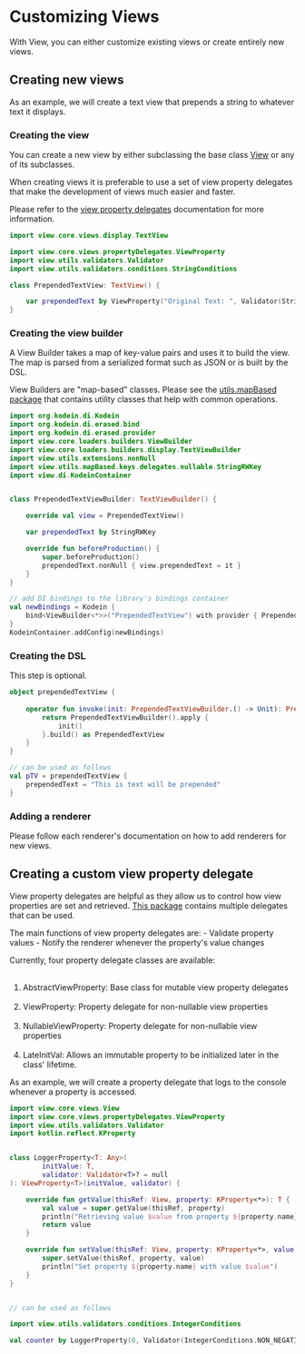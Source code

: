 # Customizing Views

With View, you can either customize existing views or create 
entirely new views.


## Creating new views

As an example, we will create a text view that prepends a string to
whatever text it displays.


### Creating the view

You can create a new view by either subclassing the base class
[View](../Documentation/View/view.core.views/-view) or any of its subclasses.

When creating views it is preferable to use a set of view property
delegates that make the development of views much easier and faster.

Please refer to the [view property delegates](../Documentation/View/view.core.views.property-delegates)
documentation for more information.

```kotlin
import view.core.views.display.TextView

import view.core.views.propertyDelegates.ViewProperty
import view.utils.validators.Validator
import view.utils.validators.conditions.StringConditions

class PrependedTextView: TextView() {

    var prependedText by ViewProperty("Original Text: ", Validator(StringConditions.PRESENT))
}
```

### Creating the view builder

A View Builder takes a map of key-value pairs and uses it to build the view.
The map is parsed from a serialized format such as JSON or is built by the DSL.

View Builders are "map-based" classes. Please see the 
[utils.mapBased package](../Documentation/View/view.utils.map-based) that
contains utility classes that help with common operations.

```kotlin
import org.kodein.di.Kodein
import org.kodein.di.erased.bind
import org.kodein.di.erased.provider
import view.core.loaders.builders.ViewBuilder
import view.core.loaders.builders.display.TextViewBuilder
import view.utils.extensions.nonNull
import view.utils.mapBased.keys.delegates.nullable.StringRWKey
import view.di.KodeinContainer


class PrependedTextViewBuilder: TextViewBuilder() {

    override val view = PrependedTextView()

    var prependedText by StringRWKey

    override fun beforeProduction() {
        super.beforeProduction()
        prependedText.nonNull { view.prependedText = it }
    }
}

// add DI bindings to the library's bindings container
val newBindings = Kodein {
    bind<ViewBuilder<*>>("PrependedTextView") with provider { PrependedTextViewBuilder() }
}
KodeinContainer.addConfig(newBindings)
```

### Creating the DSL

This step is optional.

```kotlin
object prependedTextView {
    
    operator fun invoke(init: PrependedTextViewBuilder.() -> Unit): PrependedTextView {
        return PrependedTextViewBuilder().apply {
            init()
        }.build() as PrependedTextView
    }
}

// can be used as follows
val pTV = prependedTextView {
    prependedText = "This is text will be prepended"
}

```

### Adding a renderer

Please follow each renderer's documentation on how to add renderers for new views.


## Creating a custom view property delegate

View property delegates are helpful as they allow us to control
how view properties are set and retrieved. [This package](../Documentation/View/view.core.views.property-delegates)
contains multiple delegates that can be used.

The main functions of view property delegates are:
    - Validate property values
    - Notify the renderer whenever the property's value changes

Currently, four property delegate classes are available:
<br><br>
1. AbstractViewProperty: Base class for mutable view property delegates
<br><br>
2. ViewProperty: Property delegate for non-nullable view properties
<br><br>
3. NullableViewProperty: Property delegate for non-nullable view properties
<br><br>
4. LateInitVal: Allows an immutable property to be initialized later in the class' lifetime.

As an example, we will create a property delegate that logs to the console
whenever a property is accessed.

```kotlin
import view.core.views.View
import view.core.views.propertyDelegates.ViewProperty
import view.utils.validators.Validator
import kotlin.reflect.KProperty


class LoggerProperty<T: Any>(
        initValue: T,
        validator: Validator<T>? = null
): ViewProperty<T>(initValue, validator) {

    override fun getValue(thisRef: View, property: KProperty<*>): T {
        val value = super.getValue(thisRef, property)
        println("Retrieving value $value from property ${property.name}")
        return value
    }

    override fun setValue(thisRef: View, property: KProperty<*>, value: T) {
        super.setValue(thisRef, property, value)
        println("Set property ${property.name} with value $value")
    }
}
```

```kotlin

// can be used as follows

import view.utils.validators.conditions.IntegerConditions

val counter by LoggerProperty(0, Validator(IntegerConditions.NON_NEGATIVE))

```